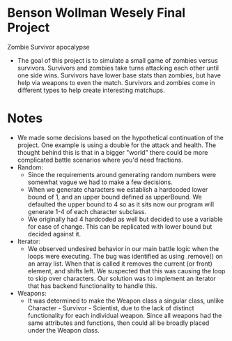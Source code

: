 # Benson Wollman Wesely Final Project
Zombie Survivor apocalypse
- The goal of this project is to simulate a small game of zombies versus survivors. Survivors and zombies take turns attacking each other until one side wins. Survivors have lower base stats than zombies, but have help via weapons to even the match. Survivors and zombies come in different types to help create interesting matchups.

# Notes
- We made some decisions based on the hypothetical continuation of the project. One example is using a double for the attack and health. The thought behind this is that in a bigger "world" there could be more complicated battle scenarios where you'd need fractions.
- Random:
  - Since the requirements around generating random numbers were somewhat vague we had to make a few decisions.
  - When we generate characters we establish a hardcoded lower bound of 1, and an upper bound defined as upperBound. We defaulted the upper bound to 4 so as it sits now our program will generate 1-4 of each character subclass.
  - We originally had 4 hardcoded as well but decided to use a variable for ease of change. This can be replicated with lower bound but decided against it.
- Iterator:
  - We observed undesired behavior in our main battle logic when the loops were executing. The bug was identified as using .remove() on an array list. When that is called it removes the current (or front) element, and shifts left. We suspected that this was causing the loop to skip over characters. Our solution was to implement an iterator that has backend functionality to handle this.
- Weapons:
  - It was determined to make the Weapon class a singular class, unlike Character - Survivor - Scientist, due to the lack of distinct functionality for each individual weapon. Since all weapons had the same attributes and functions, then could all be broadly placed under the Weapon class.
